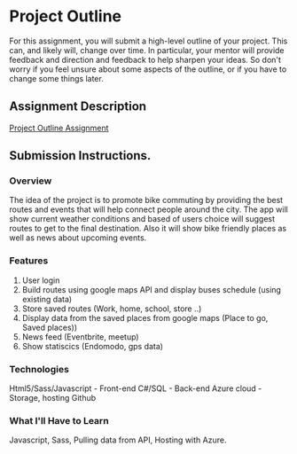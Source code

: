 # Project Outline
For this assignment, you will submit a high-level outline of your project. This can, and likely will, change over time. In particular, your mentor will provide feedback and direction and feedback to help sharpen your ideas. So don't worry if you feel unsure about some aspects of the outline, or if you have to change some things later.

## Assignment Description
[Project Outline Assignment](https://education.launchcode.org/liftoff/assignments/project-outline/)

## Submission Instructions.

### Overview
The idea of the project is to promote bike commuting
by providing the best routes and events that will help connect people around the city.
The app will show current weather conditions
and based of users choice will suggest routes to get to the final destination.
Also it will show bike friendly places as well as news about upcoming events.
### Features
1. User login
2. Build routes using google maps API and display buses schedule (using existing data)
3. Store saved routes (Work, home, school, store ..)
4. Display data from the saved places from google maps (Place to go, Saved places))
5. News feed (Eventbrite, meetup)
6. Show statiscics (Endomodo, gps data)
### Technologies
Html5/Sass/Javascript - Front-end
C#/SQL - Back-end
Azure cloud - Storage, hosting
Github
### What I'll Have to Learn
Javascript, Sass, Pulling data from API, Hosting with Azure.